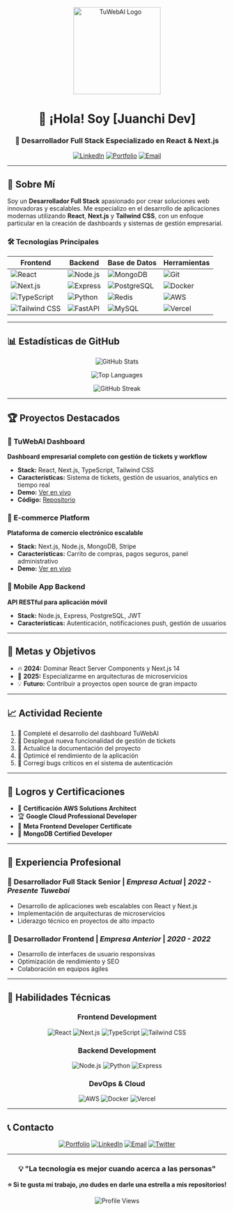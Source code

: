 <div align="center">
  <img src="https://raw.githubusercontent.com/tu-usuario/tu-repositorio/main/assets/logo-tuwebaai.png" alt="TuWebAI Logo" width="200" height="200">
  
  # 👋 ¡Hola! Soy [Juanchi Dev]
  
  ### 🚀 Desarrollador Full Stack Especializado en React & Next.js
  
  [![LinkedIn](https://img.shields.io/badge/LinkedIn-0077B5?style=for-the-badge&logo=linkedin&logoColor=white)](https://linkedin.com/in/tu-perfil)
  [![Portfolio](https://img.shields.io/badge/Portfolio-FF5722?style=for-the-badge&logo=todoist&logoColor=white)](https://tu-portfolio.com)
  [![Email](https://img.shields.io/badge/Email-D14836?style=for-the-badge&logo=gmail&logoColor=white)](mailto:tu-email@ejemplo.com)
</div>

---

## 🎯 Sobre Mí

Soy un **Desarrollador Full Stack** apasionado por crear soluciones web innovadoras y escalables. Me especializo en el desarrollo de aplicaciones modernas utilizando **React**, **Next.js** y **Tailwind CSS**, con un enfoque particular en la creación de dashboards y sistemas de gestión empresarial.

### 🛠️ Tecnologías Principales

<div align="center">
  
| Frontend | Backend | Base de Datos | Herramientas |
|----------|---------|---------------|--------------|
| ![React](https://img.shields.io/badge/React-20232A?style=for-the-badge&logo=react&logoColor=61DAFB) | ![Node.js](https://img.shields.io/badge/Node.js-43853D?style=for-the-badge&logo=node.js&logoColor=white) | ![MongoDB](https://img.shields.io/badge/MongoDB-4EA94B?style=for-the-badge&logo=mongodb&logoColor=white) | ![Git](https://img.shields.io/badge/Git-F05032?style=for-the-badge&logo=git&logoColor=white) |
| ![Next.js](https://img.shields.io/badge/Next.js-000000?style=for-the-badge&logo=next.js&logoColor=white) | ![Express](https://img.shields.io/badge/Express.js-404D59?style=for-the-badge) | ![PostgreSQL](https://img.shields.io/badge/PostgreSQL-316192?style=for-the-badge&logo=postgresql&logoColor=white) | ![Docker](https://img.shields.io/badge/Docker-2496ED?style=for-the-badge&logo=docker&logoColor=white) |
| ![TypeScript](https://img.shields.io/badge/TypeScript-007ACC?style=for-the-badge&logo=typescript&logoColor=white) | ![Python](https://img.shields.io/badge/Python-3776AB?style=for-the-badge&logo=python&logoColor=white) | ![Redis](https://img.shields.io/badge/Redis-DC382D?style=for-the-badge&logo=redis&logoColor=white) | ![AWS](https://img.shields.io/badge/AWS-232F3E?style=for-the-badge&logo=amazon-aws&logoColor=white) |
| ![Tailwind CSS](https://img.shields.io/badge/Tailwind_CSS-38B2AC?style=for-the-badge&logo=tailwind-css&logoColor=white) | ![FastAPI](https://img.shields.io/badge/FastAPI-009688?style=for-the-badge&logo=fastapi&logoColor=white) | ![MySQL](https://img.shields.io/badge/MySQL-00000F?style=for-the-badge&logo=mysql&logoColor=white) | ![Vercel](https://img.shields.io/badge/Vercel-000000?style=for-the-badge&logo=vercel&logoColor=white) |

</div>

---

## 📊 Estadísticas de GitHub

<div align="center">
  
![GitHub Stats](https://github-readme-stats.vercel.app/api?username=tu-usuario&show_icons=true&theme=tokyonight&hide_border=true&count_private=true&include_all_commits=true)

![Top Languages](https://github-readme-stats.vercel.app/api/top-langs/?username=tu-usuario&layout=compact&theme=tokyonight&hide_border=true&langs_count=8)

![GitHub Streak](https://github-readme-streak-stats.herokuapp.com/?user=tu-usuario&theme=tokyonight&hide_border=true)

</div>

---

## 🏆 Proyectos Destacados

### 🎨 TuWebAI Dashboard
**Dashboard empresarial completo con gestión de tickets y workflow**

- **Stack:** React, Next.js, TypeScript, Tailwind CSS
- **Características:** Sistema de tickets, gestión de usuarios, analytics en tiempo real
- **Demo:** [Ver en vivo](https://tu-dashboard.vercel.app)
- **Código:** [Repositorio](https://github.com/tu-usuario/tuwebaai-dashboard)

### 🚀 E-commerce Platform
**Plataforma de comercio electrónico escalable**

- **Stack:** Next.js, Node.js, MongoDB, Stripe
- **Características:** Carrito de compras, pagos seguros, panel administrativo
- **Demo:** [Ver en vivo](https://tu-ecommerce.vercel.app)

### 📱 Mobile App Backend
**API RESTful para aplicación móvil**

- **Stack:** Node.js, Express, PostgreSQL, JWT
- **Características:** Autenticación, notificaciones push, gestión de usuarios

---

## 🎯 Metas y Objetivos

- 🔥 **2024:** Dominar React Server Components y Next.js 14
- 🚀 **2025:** Especializarme en arquitecturas de microservicios
- 💡 **Futuro:** Contribuir a proyectos open source de gran impacto

---

## 📈 Actividad Reciente

<!--START_SECTION:activity-->
1. 🎉 Completé el desarrollo del dashboard TuWebAI
2. 🚀 Desplegué nueva funcionalidad de gestión de tickets
3. 📝 Actualicé la documentación del proyecto
4. 🔧 Optimicé el rendimiento de la aplicación
5. 🐛 Corregí bugs críticos en el sistema de autenticación
<!--END_SECTION:activity-->

---

## 🏅 Logros y Certificaciones

- 🥇 **Certificación AWS Solutions Architect**
- 🏆 **Google Cloud Professional Developer**
- 🎯 **Meta Frontend Developer Certificate**
- 📜 **MongoDB Certified Developer**

---

## 💼 Experiencia Profesional

### 🏢 **Desarrollador Full Stack Senior** | *Empresa Actual* | *2022 - Presente* *Tuwebai*
- Desarrollo de aplicaciones web escalables con React y Next.js
- Implementación de arquitecturas de microservicios
- Liderazgo técnico en proyectos de alto impacto

### 🏢 **Desarrollador Frontend** | *Empresa Anterior* | *2020 - 2022*
- Desarrollo de interfaces de usuario responsivas
- Optimización de rendimiento y SEO
- Colaboración en equipos ágiles

---

## 🌟 Habilidades Técnicas

<div align="center">

### Frontend Development
![React](https://img.shields.io/badge/React-Expert-61DAFB?style=flat-square&logo=react)
![Next.js](https://img.shields.io/badge/Next.js-Expert-000000?style=flat-square&logo=next.js)
![TypeScript](https://img.shields.io/badge/TypeScript-Advanced-007ACC?style=flat-square&logo=typescript)
![Tailwind CSS](https://img.shields.io/badge/Tailwind-Expert-38B2AC?style=flat-square&logo=tailwind-css)

### Backend Development
![Node.js](https://img.shields.io/badge/Node.js-Advanced-43853D?style=flat-square&logo=node.js)
![Python](https://img.shields.io/badge/Python-Intermediate-3776AB?style=flat-square&logo=python)
![Express](https://img.shields.io/badge/Express-Advanced-404D59?style=flat-square)

### DevOps & Cloud
![AWS](https://img.shields.io/badge/AWS-Intermediate-232F3E?style=flat-square&logo=amazon-aws)
![Docker](https://img.shields.io/badge/Docker-Intermediate-2496ED?style=flat-square&logo=docker)
![Vercel](https://img.shields.io/badge/Vercel-Expert-000000?style=flat-square&logo=vercel)

</div>

---

## 📞 Contacto

<div align="center">

[![Portfolio](https://img.shields.io/badge/🌐_Portfolio-FF5722?style=for-the-badge&logo=todoist&logoColor=white)](https://tu-portfolio.com)
[![LinkedIn](https://img.shields.io/badge/💼_LinkedIn-0077B5?style=for-the-badge&logo=linkedin&logoColor=white)](https://linkedin.com/in/tu-perfil)
[![Email](https://img.shields.io/badge/📧_Email-D14836?style=for-the-badge&logo=gmail&logoColor=white)](mailto:tu-email@ejemplo.com)
[![Twitter](https://img.shields.io/badge/🐦_Twitter-1DA1F2?style=for-the-badge&logo=twitter&logoColor=white)](https://twitter.com/tu-usuario)

</div>

---

<div align="center">
  
### 💡 "La tecnología es mejor cuando acerca a las personas"
  
**⭐ Si te gusta mi trabajo, ¡no dudes en darle una estrella a mis repositorios!**

![Profile Views](https://komarev.com/ghpvc/?username=tu-usuario&color=blueviolet&style=flat-square&label=Profile+Views)

</div>